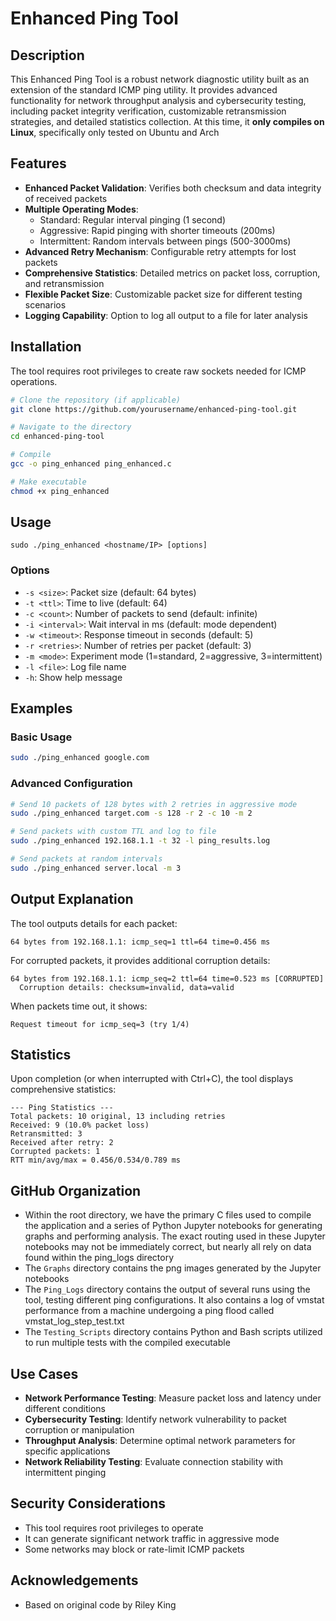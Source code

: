 # Enhanced Ping Tool

## Description
This Enhanced Ping Tool is a robust network diagnostic utility built as an extension of the standard ICMP ping utility. It provides advanced functionality for network throughput analysis and cybersecurity testing, including packet integrity verification, customizable retransmission strategies, and detailed statistics collection. At this time, it **only compiles on Linux**, specifically only tested on Ubuntu and Arch

## Features
- **Enhanced Packet Validation**: Verifies both checksum and data integrity of received packets
- **Multiple Operating Modes**:
  - Standard: Regular interval pinging (1 second)
  - Aggressive: Rapid pinging with shorter timeouts (200ms)
  - Intermittent: Random intervals between pings (500-3000ms)
- **Advanced Retry Mechanism**: Configurable retry attempts for lost packets
- **Comprehensive Statistics**: Detailed metrics on packet loss, corruption, and retransmission
- **Flexible Packet Size**: Customizable packet size for different testing scenarios
- **Logging Capability**: Option to log all output to a file for later analysis

## Installation
The tool requires root privileges to create raw sockets needed for ICMP operations.

```bash
# Clone the repository (if applicable)
git clone https://github.com/yourusername/enhanced-ping-tool.git

# Navigate to the directory
cd enhanced-ping-tool

# Compile
gcc -o ping_enhanced ping_enhanced.c

# Make executable
chmod +x ping_enhanced
```

## Usage
```
sudo ./ping_enhanced <hostname/IP> [options]
```

### Options
- `-s <size>`: Packet size (default: 64 bytes)
- `-t <ttl>`: Time to live (default: 64)
- `-c <count>`: Number of packets to send (default: infinite)
- `-i <interval>`: Wait interval in ms (default: mode dependent)
- `-w <timeout>`: Response timeout in seconds (default: 5)
- `-r <retries>`: Number of retries per packet (default: 3)
- `-m <mode>`: Experiment mode (1=standard, 2=aggressive, 3=intermittent)
- `-l <file>`: Log file name
- `-h`: Show help message

## Examples

### Basic Usage
```bash
sudo ./ping_enhanced google.com
```

### Advanced Configuration
```bash
# Send 10 packets of 128 bytes with 2 retries in aggressive mode
sudo ./ping_enhanced target.com -s 128 -r 2 -c 10 -m 2

# Send packets with custom TTL and log to file
sudo ./ping_enhanced 192.168.1.1 -t 32 -l ping_results.log

# Send packets at random intervals
sudo ./ping_enhanced server.local -m 3
```

## Output Explanation
The tool outputs details for each packet:
```
64 bytes from 192.168.1.1: icmp_seq=1 ttl=64 time=0.456 ms
```

For corrupted packets, it provides additional corruption details:
```
64 bytes from 192.168.1.1: icmp_seq=2 ttl=64 time=0.523 ms [CORRUPTED]
  Corruption details: checksum=invalid, data=valid
```

When packets time out, it shows:
```
Request timeout for icmp_seq=3 (try 1/4)
```

## Statistics
Upon completion (or when interrupted with Ctrl+C), the tool displays comprehensive statistics:
```
--- Ping Statistics ---
Total packets: 10 original, 13 including retries
Received: 9 (10.0% packet loss)
Retransmitted: 3
Received after retry: 2
Corrupted packets: 1
RTT min/avg/max = 0.456/0.534/0.789 ms
```

## GitHub Organization
- Within the root directory, we have the primary C files used to compile the application and a series of Python Jupyter notebooks for generating graphs and performing analysis. The exact routing used in these Jupyter notebooks may not be immediately correct, but nearly all rely on data found within the ping_logs directory
- The `Graphs` directory contains the png images generated by the Jupyter notebooks
- The `Ping_Logs` directory contains the output of several runs using the tool, testing different ping configurations. It also contains a log of vmstat performance from a machine undergoing a ping flood called vmstat_log_step_test.txt
- The `Testing_Scripts` directory contains Python and Bash scripts utilized to run multiple tests with the compiled executable

## Use Cases
- **Network Performance Testing**: Measure packet loss and latency under different conditions
- **Cybersecurity Testing**: Identify network vulnerability to packet corruption or manipulation
- **Throughput Analysis**: Determine optimal network parameters for specific applications
- **Network Reliability Testing**: Evaluate connection stability with intermittent pinging

## Security Considerations
- This tool requires root privileges to operate
- It can generate significant network traffic in aggressive mode
- Some networks may block or rate-limit ICMP packets

## Acknowledgements
- Based on original code by Riley King